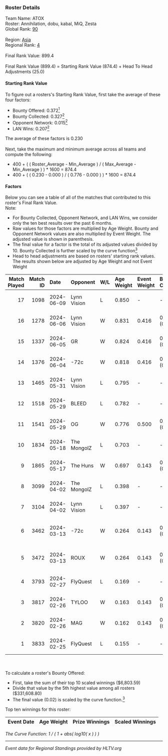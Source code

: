### Roster Details<br />
Team Name: ATOX<br />
Roster: Annihilation, dobu, kabal, MiQ, Zesta<br />
Global Rank: [90](../standings_global.md)<br />
<br />
Region: [Asia]( ../standings_asia.md)<br />
Regional Rank: [4]( ../standings_asia.md)<br />
<br />
Final Rank Value:  899.4<br />
<br />
Final Rank Value (899.4) = Starting Rank Value (874.4) + Head To Head Adjustments (25.0)<br />

#### Starting Rank Value<br />
To figure out a rosters's Starting Rank Value, first take the average of these four factors:<br />
- Bounty Offered: 0.372[<sup>1</sup>](#table2)
- Bounty Collected: 0.327[<sup>2</sup>](#table1)
- Opponent Network: 0.015[<sup>2</sup>](#table1)
- LAN Wins: 0.207[<sup>2</sup>](#table1)

The average of these factors is 0.230<br />
<br />
Next, take the maximum and minimum average across all teams and compute the following:<br />
- 400 + ( ( Roster_Average - Min_Average ) / ( Max_Average - Min_Average ) ) * 1600 = 874.4
- 400 + ( ( 0.230 - 0.000 ) / ( 0.776 - 0.000 ) ) * 1600 = 874.4


#### Factors<br />
Below you can see a table of all of the matches that contributed to this roster's Final Rank Value.<br />
Note:<br />

- For Bounty Collected, Opponent Network, and LAN Wins, we consider only the ten best results over the past 6 months.
- Raw values for those factors are multiplied by Age Weight. Bounty and Opponent Network values are also multiplied by Event Weight. The adjusted value is shown in parenthesis.
- The final value for a factor is the total of its adjusted values divided by 10. Bounty Collected is further scaled by the curve function[<sup>3</sup>](#curveFunction)
- Head to head adjustments are based on rosters' starting rank values. The results shown below are adjusted by Age Weight and not Event Weight
<span id="table1"></span><br />


| Match Played | Match ID | Date       | Opponent    | W/L | Age Weight | Event Weight | Bounty Collected | Opponent Network | LAN Wins  | H2H Adj. | Roster                                |
| -: | -: | :- | :- | :- | :- | :- | :- | :- | :- | -: | :- |
|           17 |     1098 | 2024-06-09 | Lynn Vision | L   | 0.850      | -            | -                | -                | -         |    -9.86 | Annihilation, dobu, kabal, MiQ, Zesta |
|           16 |     1278 | 2024-06-06 | Lynn Vision | W   | 0.831      | 0.416        | 0.079 (0.027)    | 0.158 (0.054)    | 0 (0.000) |    16.75 | Annihilation, dobu, kabal, MiQ, Zesta |
|           15 |     1337 | 2024-06-05 | GR          | W   | 0.824      | 0.416        | 0.008 (0.003)    | 0.076 (0.026)    | 0 (0.000) |     5.88 | Annihilation, dobu, kabal, MiQ, Zesta |
|           14 |     1376 | 2024-06-04 | -72c        | W   | 0.818      | 0.416        | 0.003 (0.001)    | 0.038 (0.013)    | 0 (0.000) |     5.42 | Annihilation, dobu, kabal, MiQ, Zesta |
|           13 |     1465 | 2024-05-31 | Lynn Vision | L   | 0.795      | -            | -                | -                | -         |    -8.64 | Annihilation, dobu, kabal, MiQ, Zesta |
|           12 |     1518 | 2024-05-29 | BLEED       | L   | 0.782      | -            | -                | -                | -         |    -1.54 | Annihilation, dobu, kabal, MiQ, Zesta |
|           11 |     1541 | 2024-05-29 | OG          | W   | 0.776      | 0.500        | 0.143 (0.055)    | 0.133 (0.052)    | 1 (0.776) |    17.87 | Annihilation, dobu, kabal, MiQ, Zesta |
|           10 |     1834 | 2024-05-18 | The MongolZ | L   | 0.703      | -            | -                | -                | -         |    -0.07 | Annihilation, dobu, kabal, MiQ, Zesta |
|            9 |     1865 | 2024-05-17 | The Huns    | W   | 0.697      | 0.143        | 0.000 (0.000)    | 0.003 (0.000)    | 1 (0.697) |     1.37 | Annihilation, dobu, kabal, MiQ, Zesta |
|            8 |     3099 | 2024-04-02 | The MongolZ | L   | 0.398      | -            | -                | -                | -         |    -0.04 | Annihilation, dobu, kabal, MiQ, Zesta |
|            7 |     3104 | 2024-04-02 | Lynn Vision | L   | 0.397      | -            | -                | -                | -         |    -4.09 | Annihilation, dobu, kabal, MiQ, Zesta |
|            6 |     3462 | 2024-03-13 | -72c        | W   | 0.264      | 0.143        | 0.000 (0.000)    | 0.010 (0.000)    | 0 (0.000) |     0.55 | dobu, FlyNN, kabal, MiQ, Zesta        |
|            5 |     3472 | 2024-03-13 | ROUX        | W   | 0.264      | 0.143        | 0.000 (0.000)    | 0.000 (0.000)    | 0 (0.000) |     0.54 | dobu, FlyNN, kabal, MiQ, Zesta        |
|            4 |     3793 | 2024-02-27 | FlyQuest    | L   | 0.169      | -            | -                | -                | -         |    -0.80 | AccuracyTG, dobu, kabal, MiQ, Zesta   |
|            3 |     3817 | 2024-02-26 | TYLOO       | W   | 0.163      | 0.143        | 0.020 (0.000)    | 0.095 (0.002)    | 1 (0.163) |     1.83 | AccuracyTG, dobu, kabal, MiQ, Zesta   |
|            2 |     3820 | 2024-02-26 | MAG         | W   | 0.162      | 0.143        | 0.000 (0.000)    | 0.010 (0.000)    | 1 (0.162) |     0.53 | AccuracyTG, dobu, kabal, MiQ, Zesta   |
|            1 |     3833 | 2024-02-25 | FlyQuest    | L   | 0.155      | -            | -                | -                | -         |    -0.73 | AccuracyTG, dobu, kabal, MiQ, Zesta   |

<br />
<span id="table2"></span><br />
To calculate a roster's Bounty Offered:<br />

- First, take the sum of their top 10 scaled winnings ($6,803.59)
- Divide that value by the 5th highest value among all rosters ($331,608.80)
- The final value (0.02) is scaled by the curve function.[<sup>3</sup>](#curveFunction)

Top ten winnings for this roster:<br />

| Event Date | Age Weight | Prize Winnings | Scaled Winnings |
| :- | -: | :- | :- |


<span id="curveFunction"></span>_The Curve Function: 1 / ( 1 + abs( log10( x ) ) )_<br />

---
_Event data for Regional Standings provided by HLTV.org_<br />

